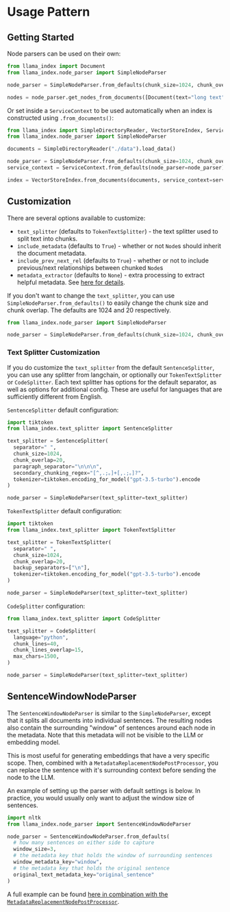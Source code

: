 # Usage Pattern

## Getting Started

Node parsers can be used on their own:

```python
from llama_index import Document
from llama_index.node_parser import SimpleNodeParser

node_parser = SimpleNodeParser.from_defaults(chunk_size=1024, chunk_overlap=20)

nodes = node_parser.get_nodes_from_documents([Document(text="long text")], show_progress=False)
```

Or set inside a `ServiceContext` to be used automatically when an index is constructed using `.from_documents()`:

```python
from llama_index import SimpleDirectoryReader, VectorStoreIndex, ServiceContext
from llama_index.node_parser import SimpleNodeParser

documents = SimpleDirectoryReader("./data").load_data()

node_parser = SimpleNodeParser.from_defaults(chunk_size=1024, chunk_overlap=20)
service_context = ServiceContext.from_defaults(node_parser=node_parser)

index = VectorStoreIndex.from_documents(documents, service_context=service_context)
```

## Customization

There are several options available to customize:

- `text_splitter` (defaults to `TokenTextSplitter`) - the text splitter used to split text into chunks.
- `include_metadata` (defaults to `True`) - whether or not `Node`s should inherit the document metadata.
- `include_prev_next_rel` (defaults to `True`) - whether or not to include previous/next relationships between chunked `Node`s
- `metadata_extractor` (defaults to `None`) - extra processing to extract helpful metadata. See [here for details](/core_modules/data_modules/documents_and_nodes/usage_metadata_extractor.md).

If you don't want to change the `text_splitter`, you can use `SimpleNodeParser.from_defaults()` to easily change the chunk size and chunk overlap. The defaults are 1024 and 20 respectively.

```python
from llama_index.node_parser import SimpleNodeParser

node_parser = SimpleNodeParser.from_defaults(chunk_size=1024, chunk_overlap=20)
```

### Text Splitter Customization

If you do customize the `text_splitter` from the default `SentenceSplitter`, you can use any splitter from langchain, or optionally our `TokenTextSplitter` or `CodeSplitter`. Each text splitter has options for the default separator, as well as options for additional config. These are useful for languages that are sufficiently different from English.

`SentenceSplitter` default configuration:

```python
import tiktoken
from llama_index.text_splitter import SentenceSplitter

text_splitter = SentenceSplitter(
  separator=" ",
  chunk_size=1024,
  chunk_overlap=20,
  paragraph_separator="\n\n\n",
  secondary_chunking_regex="[^,.;。]+[,.;。]?",
  tokenizer=tiktoken.encoding_for_model("gpt-3.5-turbo").encode
)

node_parser = SimpleNodeParser(text_splitter=text_splitter)
```

`TokenTextSplitter` default configuration:

```python
import tiktoken
from llama_index.text_splitter import TokenTextSplitter

text_splitter = TokenTextSplitter(
  separator=" ",
  chunk_size=1024,
  chunk_overlap=20,
  backup_separators=["\n"],
  tokenizer=tiktoken.encoding_for_model("gpt-3.5-turbo").encode
)

node_parser = SimpleNodeParser(text_splitter=text_splitter)
```

`CodeSplitter` configuration:

```python
from llama_index.text_splitter import CodeSplitter

text_splitter = CodeSplitter(
  language="python",
  chunk_lines=40,
  chunk_lines_overlap=15,
  max_chars=1500,
)

node_parser = SimpleNodeParser(text_splitter=text_splitter)
```

## SentenceWindowNodeParser

The `SentenceWindowNodeParser` is similar to the `SimpleNodeParser`, except that it splits all documents into individual sentences. The resulting nodes also contain the surrounding "window" of sentences around each node in the metadata. Note that this metadata will not be visible to the LLM or embedding model.

This is most useful for generating embeddings that have a very specific scope. Then, combined with a `MetadataReplacementNodePostProcessor`, you can replace the sentence with it's surrounding context before sending the node to the LLM. 

An example of setting up the parser with default settings is below. In practice, you would usually only want to adjust the window size of sentences.

```python
import nltk
from llama_index.node_parser import SentenceWindowNodeParser

node_parser = SentenceWindowNodeParser.from_defaults(
  # how many sentences on either side to capture
  window_size=3,  
  # the metadata key that holds the window of surrounding sentences
  window_metadata_key="window",  
  # the metadata key that holds the original sentence
  original_text_metadata_key="original_sentence"
)
```

A full example can be found [here in combination with the `MetadataReplacementNodePostProcessor`](/examples/node_postprocessor/MetadataReplacementDemo.ipynb).

